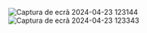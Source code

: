 ![Captura de ecrã 2024-04-23 123144](https://github.com/moraesvmm/deep-learning/assets/163613152/b7e63628-4cd4-41c2-aaf8-7d3656048146)
![Captura de ecrã 2024-04-23 123343](https://github.com/moraesvmm/deep-learning/assets/163613152/5833daa0-7809-4f84-a803-271631598d77)
